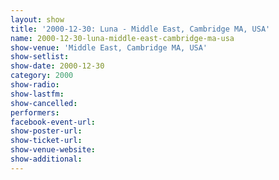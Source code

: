 ```yaml
---
layout: show
title: '2000-12-30: Luna - Middle East, Cambridge MA, USA'
name: 2000-12-30-luna-middle-east-cambridge-ma-usa
show-venue: 'Middle East, Cambridge MA, USA'
show-setlist: 
show-date: 2000-12-30
category: 2000
show-radio: 
show-lastfm: 
show-cancelled: 
performers: 
facebook-event-url: 
show-poster-url: 
show-ticket-url: 
show-venue-website: 
show-additional: 
---
```


